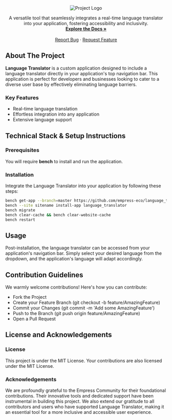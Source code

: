 <div align="center">
  <img src="https://grow.empress.eco/uploads/default/original/2X/1/1f1e1044d3864269d2a613577edb9763890422ab.png" alt="Project Logo">
</div>
<p align="center">
  A versatile tool that seamlessly integrates a real-time language translator into your application, fostering accessibility and inclusivity.
  <br />
  <a href="https://empress.eco/"><strong>Explore the Docs »</strong></a>
  <br />
  <br />
  <a href="https://github.com/empress-eco/language_translator/issues">Report Bug</a>
  ·
  <a href="https://github.com/empress-eco/language_translator/issues">Request Feature</a>
</p>

## About The Project

**Language Translator** is a custom application designed to include a language translator directly in your application's top navigation bar. This application is perfect for developers and businesses looking to cater to a diverse user base by effectively eliminating language barriers.

### Key Features
- Real-time language translation
- Effortless integration into any application
- Extensive language support

## Technical Stack & Setup Instructions

### Prerequisites
You will require **bench** to install and run the application.

### Installation
Integrate the Language Translator into your application by following these steps:

```sh
bench get-app --branch=master https://github.com/empress-eco/language_translator.git
bench --site sitename install-app language_translator
bench migrate
bench clear-cache && bench clear-website-cache
bench restart
```

## Usage
Post-installation, the language translator can be accessed from your application's navigation bar. Simply select your desired language from the dropdown, and the application's language will adapt accordingly.

## Contribution Guidelines
We warmly welcome contributions! Here's how you can contribute:

- Fork the Project
- Create your Feature Branch (git checkout -b feature/AmazingFeature)
- Commit your Changes (git commit -m 'Add some AmazingFeature')
- Push to the Branch (git push origin feature/AmazingFeature)
- Open a Pull Request

## License and Acknowledgements

### License

This project is under the MIT License. Your contributions are also licensed under the MIT License.

### Acknowledgements

We are profoundly grateful to the Empress Community for their foundational contributions. Their innovative tools and dedicated support have been instrumental in building this project. We also extend our gratitude to all contributors and users who have supported Language Translator, making it an essential tool for a more inclusive and accessible user experience.